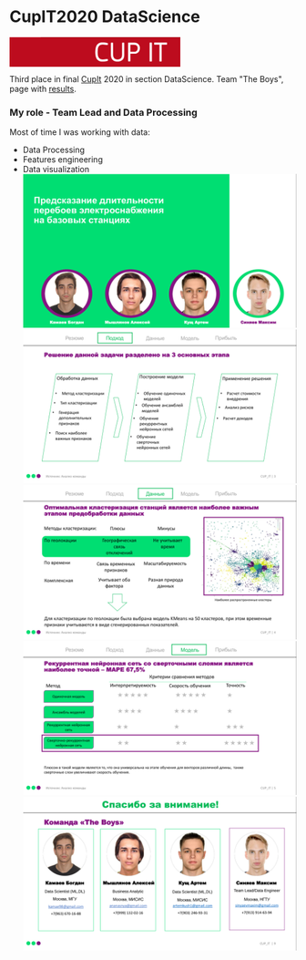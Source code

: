 # CupIT2020 DataScience

<img align="left" src="./media/CupIt_logo.png" width="300" />
<br /><br /><br />

Third place in final [CupIt](https://1.changellenge.com/cup-it) 2020 in section DataScience.
Team "The Boys", page with [results](https://1.changellenge.com/tech-it/online/results).

### My role - Team Lead and Data Processing
Most of time I was working with data:
  - Data Processing
  - Features engineering
  - Data visualization
![intro](./media/intro.png)
![ways to solve](./media/main.png)
![features](./media/features.png)
![model selection](./media/models.png)
![team](./media/team.png)
